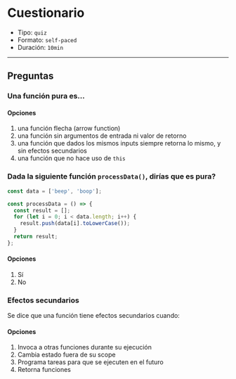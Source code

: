 # Cuestionario

* Tipo: `quiz`
* Formato: `self-paced`
* Duración: `10min`

***

## Preguntas

### Una función pura es...

#### Opciones

1. una función flecha (arrow function)
2. una función sin argumentos de entrada ni valor de retorno
3. una función que dados los mismos inputs siempre retorna lo mismo, y sin
   efectos secundarios
4. una función que no hace uso de `this`

<solution style="display:none;">3</solution>

### Dada la siguiente función `processData()`, dirías que es pura?

```js
const data = ['beep', 'boop'];

const processData = () => {
  const result = [];
  for (let i = 0; i < data.length; i++) {
    result.push(data[i].toLowerCase());
  }
  return result;
};
```

#### Opciones

1. Sí
2. No

<solution style="display:none;">2</solution>

### Efectos secundarios

Se dice que una función tiene efectos secundarios cuando:

#### Opciones

1. Invoca a otras funciones durante su ejecución
2. Cambia estado fuera de su scope
3. Programa tareas para que se ejecuten en el futuro
4. Retorna funciones

<solution style="display:none;">2</solution>
